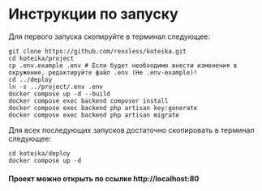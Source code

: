 # Инструкции по запуску
Для первого запуска скопируйте в терминал следующее:
```shell
git clone https://github.com/rexxless/koteika.git
cd koteika/project
cp .env.example .env # Если будет необходимо внести изменения в окружение, редактируйте файл .env (Не .env-example)!
cd ../deploy
ln -s ../project/.env .env
docker compose up -d --build
docker compose exec backend composer install
docker compose exec backend php artisan key:generate
docker compose exec backend php artisan migrate
```


Для всех последующих запусков достаточно скопировать в терминал следующее:
```shell
cd koteika/deploy
docker compose up -d
```

<h4>Проект можно открыть по ссылке <ln>http://localhost:80</ln></h4>
